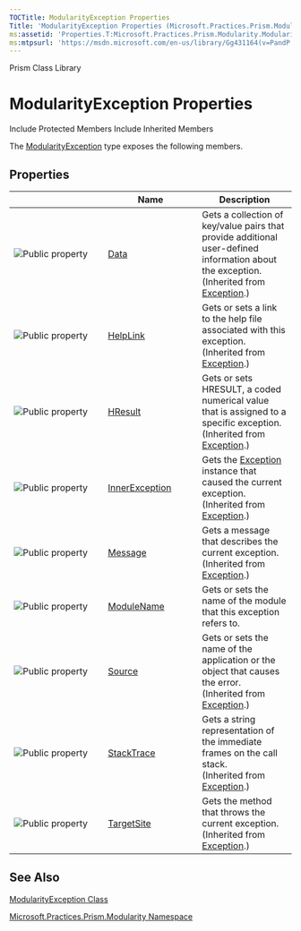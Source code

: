 ```yaml
---
TOCTitle: ModularityException Properties
Title: 'ModularityException Properties (Microsoft.Practices.Prism.Modularity)'
ms:assetid: 'Properties.T:Microsoft.Practices.Prism.Modularity.ModularityException'
ms:mtpsurl: 'https://msdn.microsoft.com/en-us/library/Gg431164(v=PandP.50)'
---
```


Prism Class Library

ModularityException Properties
==============================

Include Protected Members
Include Inherited Members

The [ModularityException](https://msdn.microsoft.com/t:microsoft.practices.prism.modularity.modularityexception) type exposes the following members.

Properties
----------

<span id="propertyTableToggle"></span>
<table>
<colgroup>
<col width="33%" />
<col width="33%" />
<col width="33%" />
</colgroup>
<thead>
<tr class="header">
<th> </th>
<th>Name</th>
<th>Description</th>
</tr>
</thead>
<tbody>
<tr class="odd">
<td><img src="https://msdn.microsoft.com/en-us/Gg431164.pubproperty(en-us,PandP.50).gif" title="Public property" /></td>
<td><a href="http://msdn2.microsoft.com/en-us/library/2wyfbc48">Data</a></td>
<td><div class="summary">
Gets a collection of key/value pairs that provide additional user-defined information about the exception.
</div>
(Inherited from <a href="http://msdn2.microsoft.com/en-us/library/c18k6c59">Exception</a>.)</td>
</tr>
<tr class="even">
<td><img src="https://msdn.microsoft.com/en-us/Gg431164.pubproperty(en-us,PandP.50).gif" title="Public property" /></td>
<td><a href="http://msdn2.microsoft.com/en-us/library/71tawy4s">HelpLink</a></td>
<td><div class="summary">
Gets or sets a link to the help file associated with this exception.
</div>
(Inherited from <a href="http://msdn2.microsoft.com/en-us/library/c18k6c59">Exception</a>.)</td>
</tr>
<tr class="odd">
<td><img src="https://msdn.microsoft.com/en-us/Gg431164.pubproperty(en-us,PandP.50).gif" title="Public property" /></td>
<td><a href="http://msdn2.microsoft.com/en-us/library/sh5cw61c">HResult</a></td>
<td><div class="summary">
Gets or sets HRESULT, a coded numerical value that is assigned to a specific exception.
</div>
(Inherited from <a href="http://msdn2.microsoft.com/en-us/library/c18k6c59">Exception</a>.)</td>
</tr>
<tr class="even">
<td><img src="https://msdn.microsoft.com/en-us/Gg431164.pubproperty(en-us,PandP.50).gif" title="Public property" /></td>
<td><a href="http://msdn2.microsoft.com/en-us/library/902sca80">InnerException</a></td>
<td><div class="summary">
Gets the <a href="http://msdn2.microsoft.com/en-us/library/c18k6c59">Exception</a> instance that caused the current exception.
</div>
(Inherited from <a href="http://msdn2.microsoft.com/en-us/library/c18k6c59">Exception</a>.)</td>
</tr>
<tr class="odd">
<td><img src="https://msdn.microsoft.com/en-us/Gg431164.pubproperty(en-us,PandP.50).gif" title="Public property" /></td>
<td><a href="http://msdn2.microsoft.com/en-us/library/9btwf6wk">Message</a></td>
<td><div class="summary">
Gets a message that describes the current exception.
</div>
(Inherited from <a href="http://msdn2.microsoft.com/en-us/library/c18k6c59">Exception</a>.)</td>
</tr>
<tr class="even">
<td><img src="https://msdn.microsoft.com/en-us/Gg431164.pubproperty(en-us,PandP.50).gif" title="Public property" /></td>
<td><a href="https://msdn.microsoft.com/p:microsoft.practices.prism.modularity.modularityexception.modulename">ModuleName</a></td>
<td><div class="summary">
Gets or sets the name of the module that this exception refers to.
</div></td>
</tr>
<tr class="odd">
<td><img src="https://msdn.microsoft.com/en-us/Gg431164.pubproperty(en-us,PandP.50).gif" title="Public property" /></td>
<td><a href="http://msdn2.microsoft.com/en-us/library/85weac5w">Source</a></td>
<td><div class="summary">
Gets or sets the name of the application or the object that causes the error.
</div>
(Inherited from <a href="http://msdn2.microsoft.com/en-us/library/c18k6c59">Exception</a>.)</td>
</tr>
<tr class="even">
<td><img src="https://msdn.microsoft.com/en-us/Gg431164.pubproperty(en-us,PandP.50).gif" title="Public property" /></td>
<td><a href="http://msdn2.microsoft.com/en-us/library/dxzhy005">StackTrace</a></td>
<td><div class="summary">
Gets a string representation of the immediate frames on the call stack.
</div>
(Inherited from <a href="http://msdn2.microsoft.com/en-us/library/c18k6c59">Exception</a>.)</td>
</tr>
<tr class="odd">
<td><img src="https://msdn.microsoft.com/en-us/Gg431164.pubproperty(en-us,PandP.50).gif" title="Public property" /></td>
<td><a href="http://msdn2.microsoft.com/en-us/library/2wchw354">TargetSite</a></td>
<td><div class="summary">
Gets the method that throws the current exception.
</div>
(Inherited from <a href="http://msdn2.microsoft.com/en-us/library/c18k6c59">Exception</a>.)</td>
</tr>
</tbody>
</table>

See Also
--------

<span id="seeAlsoToggle"></span>
[ModularityException Class](https://msdn.microsoft.com/t:microsoft.practices.prism.modularity.modularityexception)

[Microsoft.Practices.Prism.Modularity Namespace](https://msdn.microsoft.com/n:microsoft.practices.prism.modularity)
